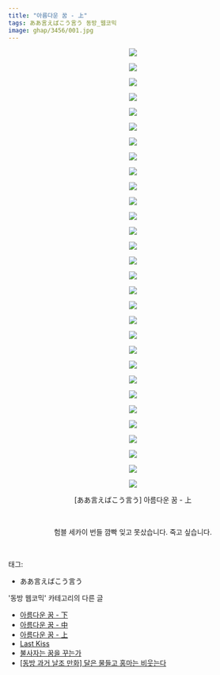```yaml
---
title: "아름다운 꿈 - 上"
tags: ああ言えばこう言う 동방_웹코믹
image: ghap/3456/001.jpg
---
```

<div class="article">
<p style="text-align: center; clear: none; float: none;"><img src="{{ site.nasurl }}/ghap/3456/001.jpg"/></p>
<p style="text-align: center; clear: none; float: none;"><img src="{{ site.nasurl }}/ghap/3456/002.jpg"/></p>
<p style="text-align: center; clear: none; float: none;"><img src="{{ site.nasurl }}/ghap/3456/003.jpg"/></p>
<p style="text-align: center; clear: none; float: none;"><img src="{{ site.nasurl }}/ghap/3456/004.jpg"/></p>
<p style="text-align: center; clear: none; float: none;"><img src="{{ site.nasurl }}/ghap/3456/005.jpg"/></p>
<p style="text-align: center; clear: none; float: none;"><img src="{{ site.nasurl }}/ghap/3456/006.jpg"/></p>
<p style="text-align: center; clear: none; float: none;"><img src="{{ site.nasurl }}/ghap/3456/007.jpg"/></p>
<p style="text-align: center; clear: none; float: none;"><img src="{{ site.nasurl }}/ghap/3456/008.jpg"/></p>
<p style="text-align: center; clear: none; float: none;"><img src="{{ site.nasurl }}/ghap/3456/009.jpg"/></p>
<p style="text-align: center; clear: none; float: none;"><img src="{{ site.nasurl }}/ghap/3456/010.jpg"/></p>
<p style="text-align: center; clear: none; float: none;"><img src="{{ site.nasurl }}/ghap/3456/011.jpg"/></p>
<p style="text-align: center; clear: none; float: none;"><img src="{{ site.nasurl }}/ghap/3456/012.jpg"/></p>
<p style="text-align: center; clear: none; float: none;"><img src="{{ site.nasurl }}/ghap/3456/013.jpg"/></p>
<p style="text-align: center; clear: none; float: none;"><img src="{{ site.nasurl }}/ghap/3456/014.jpg"/></p>
<p style="text-align: center; clear: none; float: none;"><img src="{{ site.nasurl }}/ghap/3456/015.jpg"/></p>
<p style="text-align: center; clear: none; float: none;"><img src="{{ site.nasurl }}/ghap/3456/016.jpg"/></p>
<p style="text-align: center; clear: none; float: none;"><img src="{{ site.nasurl }}/ghap/3456/017.jpg"/></p>
<p style="text-align: center; clear: none; float: none;"><img src="{{ site.nasurl }}/ghap/3456/018.jpg"/></p>
<p style="text-align: center; clear: none; float: none;"><img src="{{ site.nasurl }}/ghap/3456/019.jpg"/></p>
<p style="text-align: center; clear: none; float: none;"><img src="{{ site.nasurl }}/ghap/3456/020.jpg"/></p>
<p style="text-align: center; clear: none; float: none;"><img src="{{ site.nasurl }}/ghap/3456/021.jpg"/></p>
<p style="text-align: center; clear: none; float: none;"><img src="{{ site.nasurl }}/ghap/3456/022.jpg"/></p>
<p style="text-align: center; clear: none; float: none;"><img src="{{ site.nasurl }}/ghap/3456/023.jpg"/></p>
<p style="text-align: center; clear: none; float: none;"><img src="{{ site.nasurl }}/ghap/3456/024.jpg"/></p>
<p style="text-align: center; clear: none; float: none;"><img src="{{ site.nasurl }}/ghap/3456/025.jpg"/></p>
<p style="text-align: center; clear: none; float: none;"><img src="{{ site.nasurl }}/ghap/3456/026.jpg"/></p>
<p style="text-align: center; clear: none; float: none;"><img src="{{ site.nasurl }}/ghap/3456/027.jpg"/></p>
<p style="text-align: center; clear: none; float: none;"><img src="{{ site.nasurl }}/ghap/3456/028.jpg"/></p>
<p style="text-align: center; clear: none; float: none;"><img src="{{ site.nasurl }}/ghap/3456/029.jpg"/></p>
<p style="text-align: center; clear: none; float: none;"><img src="{{ site.nasurl }}/ghap/3456/030.jpg"/></p>
<p style="text-align: center; clear: none; float: none;">[ああ言えばこう言う] 아름다운 꿈 - 上</p>
<p style="text-align: center; clear: none; float: none;"><br/></p>
<p style="text-align: center; clear: none; float: none;">험블 세카이 번들 깜빡 잊고 못샀습니다. 죽고 싶습니다.</p>
<p><br/></p>
</div><div class="tagTrail">
<p>태그: </p>
<ul>
<li>ああ言えばこう言う</li>
</ul>
</div><div class="another">
<p>'동방 웹코믹' 카테고리의 다른 글</p>
<ul>
<li><a href="/2017-06-21-ghap_3458">아름다운 꿈 - 下</a></li>
<li><a href="/2017-06-21-ghap_3457">아름다운 꿈 - 中</a></li>
<li><a href="/2017-06-21-ghap_3456">아름다운 꿈 - 上</a></li>
<li><a href="/2017-06-20-ghap_3447">Last Kiss</a></li>
<li><a href="/2017-06-20-ghap_3446">불사자는 꿈을 꾸는가</a></li>
<li><a href="/2017-06-20-ghap_3445">[동방 과거 날조 만화] 달은 물들고 홍마는 비웃는다</a></li>
</ul>
</div><div class="cb_module cb_fluid">
<div class="cb_wrt cb_profile">
</div><!-- commentList close -->
</div>